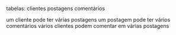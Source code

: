 tabelas:
clientes
postagens
comentários

um cliente pode ter várias postagens
um postagem pode ter vários comentários
vários clientes podem comentar em várias postagens
